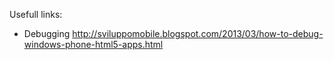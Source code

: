 
Usefull links:
* Debugging http://sviluppomobile.blogspot.com/2013/03/how-to-debug-windows-phone-html5-apps.html

